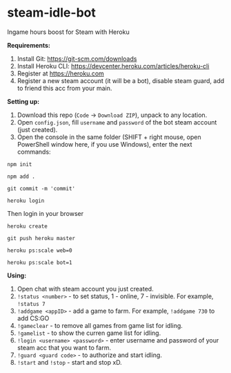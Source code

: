 # steam-idle-bot
Ingame hours boost for Steam with Heroku

<b>Requirements:</b>
1. Install Git: https://git-scm.com/downloads
2. Install Heroku CLI: https://devcenter.heroku.com/articles/heroku-cli
3. Register at https://heroku.com
4. Register a new steam account (it will be a bot), disable steam guard, add to friend this acc from your main.

<b>Setting up:</b>
1. Download this repo (`Code` -> `Download ZIP`), unpack to any location.
2. Open `config.json`, fill `username` and `password` of the bot steam account (just created).
3. Open the console in the same folder (SHIFT + right mouse, open PowerShell window here, if you use Windows), enter the next commands:

`npm init`

`npm add .`

`git commit -m 'commit'`

`heroku login`

Then login in your browser

`heroku create`

`git push heroku master`

`heroku ps:scale web=0`

`heroku ps:scale bot=1`

<b>Using:</b>
1. Open chat with steam account you just created.
2. `!status <number>` - to set status, 1 - online, 7 - invisible. For example, `!status 7`
3. `!addgame <appID>` - add a game to farm. For example, `!addgame 730` to add CS:GO
4. `!gameclear` - to remove all games from game list for idling.
5. `!gamelist` - to show the curren game list for idling.
6. `!login <username> <password>` - enter username and password of your steam acc that you want to farm.
7. `!guard <guard code>` - to authorize and start idling.
8. `!start` and `!stop` - start and stop xD.
